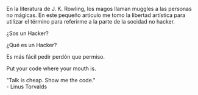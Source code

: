 <html><body><p>En la literatura de J. K. Rowling, los magos llaman muggles a las personas no mágicas. En este pequeño artículo me tomo la libertad artística para utilizar el término para referirme a la parte de la socidad no hacker.



¿Sos un Hacker?



¿Qué es un Hacker?



Es más fácil pedir perdón que permiso.



Put your code where your mouth is.

</p><div>"Talk is cheap. Show me the code."</div>

<div>- Linus Torvalds</div></body></html>